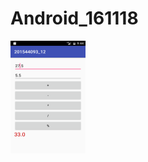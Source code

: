 # Android_161118
<img src="https://github.com/leeym008/Android_161118/blob/master/app/img/Screenshot_1.png" width="120" height="180"/>
